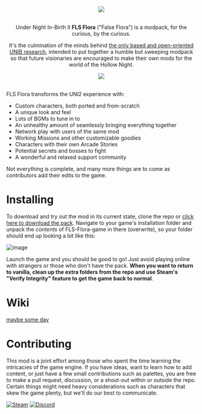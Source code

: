 <div align="center">

<img src="https://github.com/user-attachments/assets/0ce958e8-e2f4-4f7b-a095-f958366e3cf0">

<br>Under Night In-Birth II **FLS Flora** ("False Flora") is a modpack, for the curious, by the curious.

It's the culmination of the minds behind [the only based and open-oriented UNIB research](https://github.com/Fatih120/undernightinbirth), intended to put together a humble but sweeping modpack so that future visionaries are encouraged to make their own mods for the world of the Hollow Night.

<img src="https://github.com/user-attachments/assets/910eea11-de55-41d4-9f73-1ca1abc3cb00">

</div>

<br>

FLS Flora transforms the UNI2 experience with:
- Custom characters, both ported and from-scratch
- A unique look and feel
- Lots of BGMs to tune in to
- An unhealthy amount of seamlessly bringing everything together 
- Network play with users of the same mod
- Working Missions and other customizable goodies
- Characters with their own Arcade Stories
- Potential secrets and bosses to fight
- A wonderful and relaxed support community

Not everything is complete, and many more things are to come as contributors add their edits to the game.

# Installing

To download and try out the mod in its current state, clone the repo or [click here to download the pack](https://github.com/UnderNightInBirth/FLS-Flora/archive/refs/heads/game.zip). Navigate to your game's installation folder and unpack the *contents* of FLS-Flora-game in there (overwrite), so your folder should end up looking a bit like this:

![image](https://github.com/user-attachments/assets/b1f98416-6103-4f71-8b89-a294e383555d)

Launch the game and you should be good to go! Just avoid playing online with strangers or those who don't have the pack. __When you want to return to vanilla, clean up the extra folders from the repo and use Steam's "Verify Integrity" feature to get the game back to normal__.

# Wiki

[maybe some day](https://undernightinbirth.github.io/FLS-Flora-Wiki/)

# Contributing

This mod is a joint effort among those who spent the time learning the intricacies of the game engine. If you have ideas, want to learn how to add content, or just have a few small contributions such as palettes, you are free to make a pull request, discussion, or a shout-out within or outside the repo. Certain things might need heavy considerations such as characters that skew the game plenty, but we'll do our best to communicate.

[![Steam](https://img.shields.io/badge/Steam-231f20?logo=steam)](https://steamcommunity.com/id/Fatih120/)
[![Discord](https://img.shields.io/badge/Discord-220077?logo=discord)](https://discord.com/invite/Cy27FNfQtc)

